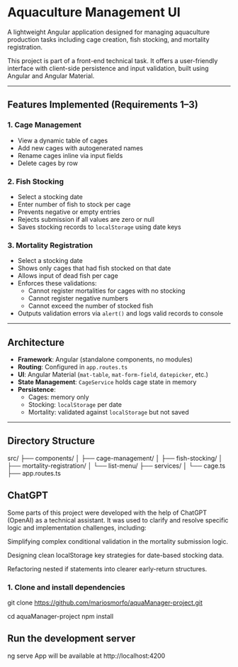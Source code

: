 #  Aquaculture Management UI

A lightweight Angular application designed for managing aquaculture production tasks including cage creation, fish stocking, and mortality registration.

This project is part of a front-end technical task. It offers a user-friendly interface with client-side persistence and input validation, built using Angular and Angular Material.

---

##  Features Implemented (Requirements 1–3)

### 1. Cage Management
- View a dynamic table of cages
- Add new cages with autogenerated names
- Rename cages inline via input fields
- Delete cages by row

### 2. Fish Stocking
- Select a stocking date
- Enter number of fish to stock per cage
- Prevents negative or empty entries
- Rejects submission if all values are zero or null
- Saves stocking records to `localStorage` using date keys

### 3. Mortality Registration
- Select a stocking date
- Shows only cages that had fish stocked on that date
- Allows input of dead fish per cage
- Enforces these validations:
  - Cannot register mortalities for cages with no stocking
  - Cannot register negative numbers
  - Cannot exceed the number of stocked fish
- Outputs validation errors via `alert()` and logs valid records to console

---

## Architecture

- **Framework**: Angular (standalone components, no modules)
- **Routing**: Configured in `app.routes.ts`
- **UI**: Angular Material (`mat-table`, `mat-form-field`, `datepicker`, etc.)
- **State Management**: `CageService` holds cage state in memory
- **Persistence**:
  - Cages: memory only
  - Stocking: `localStorage` per date
  - Mortality: validated against `localStorage` but not saved

---

## Directory Structure

src/
├── components/
│ ├── cage-management/
│ ├── fish-stocking/
│ ├── mortality-registration/
│ └── list-menu/
├── services/
│ └── cage.ts
├── app.routes.ts

## ChatGPT
Some parts of this project were developed with the help of ChatGPT (OpenAI) as a technical assistant. It was used to clarify and resolve specific logic and implementation challenges, including:

Simplifying complex conditional validation in the mortality submission logic.

Designing clean localStorage key strategies for date-based stocking data.

Refactoring nested if statements into clearer early-return structures.


### 1. Clone and install dependencies


git clone https://github.com/mariosmorfo/aquaManager-project.git

cd aquaManager-project
npm install

## Run the development server

ng serve 
App will be available at http://localhost:4200